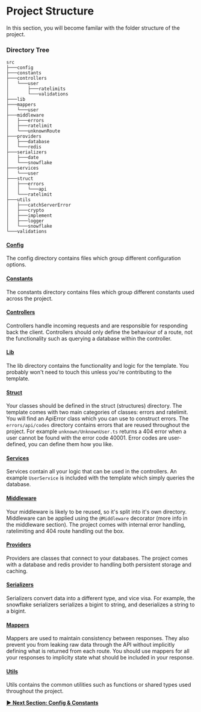 # Project Structure

In this section, you will become familar with the folder structure of the project.

### Directory Tree

```
src
├───config
├───constants
├───controllers
│   └───user
│       ├───ratelimits
│       └───validations
├───lib
├───mappers
│   └───user
├───middleware
│   ├───errors
│   ├───ratelimit
│   └───unknownRoute
├───providers
│   ├───database
│   └───redis
├───serializers
│   ├───date
│   └───snowflake
├───services
│   └───user
├───struct
│   ├───errors
│   │   └───api
│   └───ratelimit
├───utils
│   ├───catchServerError
│   ├───crypto
│   ├───implement
│   ├───logger
│   └───snowflake
└───validations
```

#### [Config](config-and-constants.md)

The config directory contains files which group different configuration options.

#### [Constants](config-and-constants.md)

The constants directory contains files which group different constants used across the project.

#### [Controllers](controllers.md)

Controllers handle incoming requests and are responsible for responding back the client. Controllers should
only define the behaviour of a route, not the functionality such as querying a database within the controller.

#### [Lib](project-structure.md)

The lib directory contains the functionality and logic for the template. You probably won't need to touch this
unless you're contributing to the template.

#### [Struct](project-structure.md)

Your classes should be defined in the struct (structures) directory. The template comes with two main
categories of classes: errors and ratelimit. You will find an ApiError class which you can use to construct
errors. The `errors/api/codes` directory contains errors that are reused throughout the project. For example
`unknown/UnknownUser.ts` returns a 404 error when a user cannot be found with the error code 40001. Error
codes are user-defined, you can define them how you like.

#### [Services](project-structure.md)

Services contain all your logic that can be used in the controllers. An example `UserService` is included with
the template which simply queries the database.

#### [Middleware](middleware.md)

Your middleware is likely to be reused, so it's split into it's own directory. Middleware can be applied using
the `@Middleware` decorator (more info in the middleware section). The project comes with internal error
handling, ratelimiting and 404 route handling out the box.

#### [Providers](providers.md)

Providers are classes that connect to your databases. The project comes with a database and redis provider to
handling both persistent storage and caching.

#### [Serializers](mappers-and-serializers.md)

Serializers convert data into a different type, and vice visa. For example, the snowflake serializers
serializes a bigint to string, and deserializes a string to a bigint.

#### [Mappers](mappers-and-serializers.md)

Mappers are used to maintain consistency between responses. They also prevent you from leaking raw data
through the API without implicitly defining what is returned from each route. You should use mappers for all
your responses to implicity state what should be included in your response.

#### [Utils](general-utilities.md)

Utils contains the common utilities such as functions or shared types used throughout the project.

**[▶ Next Section: Config & Constants](config-and-constants.md)**
